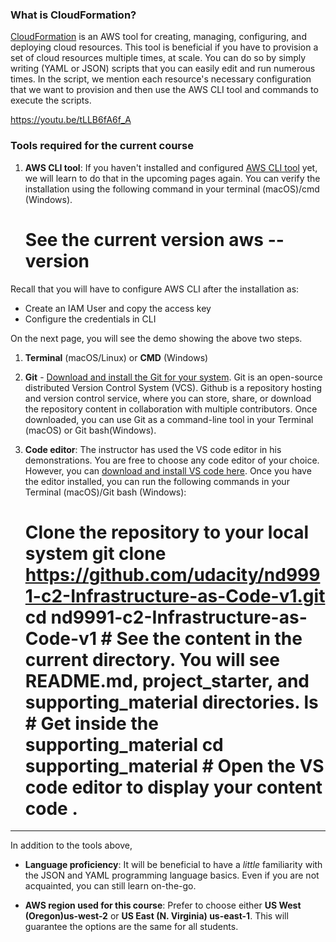 ### What is CloudFormation?

[CloudFormation](https://youtu.be/Omppm_YUG2g) is an AWS tool for creating, managing, configuring, and deploying cloud resources. This tool is beneficial if you have to provision a set of cloud resources multiple times, at scale. You can do so by simply writing (YAML or JSON) scripts that you can easily edit and run numerous times. In the script, we mention each resource's necessary configuration that we want to provision and then use the AWS CLI tool and commands to execute the scripts.

https://youtu.be/tLLB6fA6f_A

### Tools required for the current course

1. **AWS CLI tool**: If you haven't installed and configured [AWS CLI tool](https://docs.aws.amazon.com/cli/latest/userguide/install-cliv2.html) yet, we will learn to do that in the upcoming pages again. You can verify the installation using the following command in your terminal (macOS)/cmd (Windows).
    
    # See the current version aws --version 

Recall that you will have to configure AWS CLI after the installation as:
  * Create an IAM User and copy the access key
  * Configure the credentials in CLI

On the next page, you will see the demo showing the above two steps.

1. **Terminal** (macOS/Linux) or **CMD** (Windows)

1. **Git** - [Download and install the Git for your system](https://git-scm.com/downloads). Git is an open-source distributed Version Control System (VCS). Github is a repository hosting and version control service, where you can store, share, or download the repository content in collaboration with multiple contributors. Once downloaded, you can use Git as a command-line tool in your Terminal (macOS) or Git bash(Windows).

1. **Code editor**: The instructor has used the VS code editor in his demonstrations. You are free to choose any code editor of your choice. However, you can [download and install VS code here](https://code.visualstudio.com/download). Once you have the editor installed, you can run the following commands in your Terminal (macOS)/Git bash (Windows):
    
    # Clone the repository to your local system git clone https://github.com/udacity/nd9991-c2-Infrastructure-as-Code-v1.git cd nd9991-c2-Infrastructure-as-Code-v1 # See the content in the current directory. You will see README.md, project_starter, and supporting_material directories. ls # Get inside the supporting_material cd supporting_material # Open the VS code editor to display your content code . 

---

In addition to the tools above,

* **Language proficiency**: It will be beneficial to have a _little_ familiarity with the JSON and YAML programming language basics. Even if you are not acquainted, you can still learn on-the-go.

* **AWS region used for this course**: Prefer to choose either **US West (Oregon)us-west-2** or **US East (N. Virginia) us-east-1**. This will guarantee the options are the same for all students.
